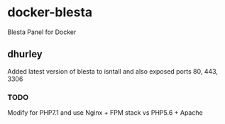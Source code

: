 # docker-blesta

Blesta Panel for Docker

## dhurley

Added latest version of blesta to isntall and also exposed ports 80, 443, 3306

### TODO

Modify for PHP7.1 and use Nginx + FPM stack vs PHP5.6 + Apache
